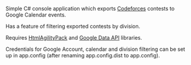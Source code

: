 Simple C# console application which exports [Codeforces](http://codeforces.ru) contests to Google Calendar events.

Has a feature of filtering exported contests by division.

Requires [HtmlAgilityPack](http://htmlagilitypack.codeplex.com/) and [Google Data API](http://code.google.com/p/google-gdata/) libraries.

Credentials for Google Account, calendar and division filtering can be set up in app.config (after renaming app.config.dist to app.config).